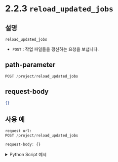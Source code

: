 # 2.2.3 `reload_updated_jobs`

## 설명

`reload_updated_jobs`

- `POST` : 작업 파일들을 갱신하는 요청을 보냅니다.

## path-parameter

```python
POST /project/reload_updated_jobs
```

## request-body

```json
{}
```

## 사용 예

```python
request url:
POST /project/reload_updated_jobs

request-body: {}
```
<details><summary>Python Script 예시</summary>

- 응답되는 HTTP 상태 코드는 [이곳](https://developer.mozilla.org/en-US/docs/Web/HTTP/Status/200)을 참조해주십시오.
```python
# test.py
import requests 

def post_reload_updated_jobs() -> int:
    base_url       = 'http://192.168.1.150:8888'
    path_parameter = '/project/reload_updated_jobs'
    head           = {'Content-Type': 'application/json; charset=utf-8'}
    body           = {}

    response = requests.post(url = base_url + path_parameter, headers = head, json = body)

    return response.status_code

print(f"response: {post_reload_updated_jobs()}")
```
```sh
$python test.py
response: 200 
```
</details>

